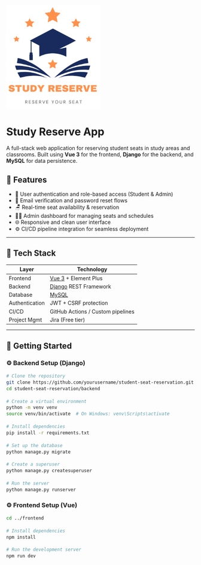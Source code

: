 <img src="frontend/src/assets/app_logo.png" alt="logo" style="width:50%; align:center;"/>

# Study Reserve App

A full-stack web application for reserving student seats in study areas and classrooms. Built using **Vue 3** for the frontend, **Django** for the backend, and **MySQL** for data persistence.

## 📌 Features

- 🔐 User authentication and role-based access (Student & Admin)
- 🪪 Email verification and password reset flows
- 🪑 Real-time seat availability & reservation
- 🧑‍💻 Admin dashboard for managing seats and schedules
- 🌐 Responsive and clean user interface
- ⚙️ CI/CD pipeline integration for seamless deployment

---

## 🧰 Tech Stack

| Layer         | Technology           |
|---------------|----------------------|
| Frontend      | [Vue 3](https://vuejs.org/) + Element Plus |
| Backend       | [Django](https://www.djangoproject.com/) REST Framework |
| Database      | [MySQL](https://www.mysql.com/) |
| Authentication| JWT + CSRF protection |
| CI/CD         | GitHub Actions / Custom pipelines |
| Project Mgmt  | Jira (Free tier) |

---

## 🚀 Getting Started

### ⚙️ Backend Setup (Django)

```bash
# Clone the repository
git clone https://github.com/yourusername/student-seat-reservation.git
cd student-seat-reservation/backend

# Create a virtual environment
python -m venv venv
source venv/bin/activate  # On Windows: venv\Scripts\activate

# Install dependencies
pip install -r requirements.txt

# Set up the database
python manage.py migrate

# Create a superuser
python manage.py createsuperuser

# Run the server
python manage.py runserver
```

### ⚙️ Frontend Setup (Vue)
```bash
cd ../frontend

# Install dependencies
npm install

# Run the development server
npm run dev
```